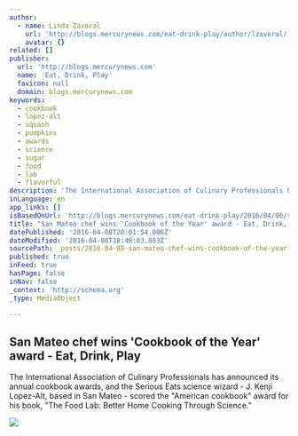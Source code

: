 ```yaml
---
author:
  - name: Linda Zavoral
    url: 'http://blogs.mercurynews.com/eat-drink-play/author/lzavoral/'
    avatar: {}
related: []
publisher:
  url: 'http://blogs.mercurynews.com'
  name: 'Eat, Drink, Play'
  favicon: null
  domain: blogs.mercurynews.com
keywords:
  - cookbook
  - lopez-alt
  - squash
  - pumpkins
  - awards
  - science
  - sugar
  - food
  - lab
  - flavorful
description: 'The International Association of Culinary Professionals has announced its annual cookbook awards, and the Serious Eats science wizard - J. Kenji Lopez-Alt, based in San Mateo - scored the "American cookbook" award for his book, "The Food Lab: Better Home Cooking Through Science."'
inLanguage: en
app_links: []
isBasedOnUrl: 'http://blogs.mercurynews.com/eat-drink-play/2016/04/06/san-mateo-chef-scores-iacp-cookbook-award/?source=email&utm_source=postup&utm_medium=email&utm_campaign=698964'
title: "San Mateo chef wins 'Cookbook of the Year' award - Eat, Drink, Play"
datePublished: '2016-04-08T20:01:54.006Z'
dateModified: '2016-04-08T18:48:03.883Z'
sourcePath: _posts/2016-04-08-san-mateo-chef-wins-cookbook-of-the-year-award-eat-drin.md
published: true
inFeed: true
hasPage: false
inNav: false
_context: 'http://schema.org'
_type: MediaObject

---
```

<article style=""><h1>San Mateo chef wins 'Cookbook of the Year' award - Eat, Drink, Play</h1><p>The International Association of Culinary Professionals has announced its annual cookbook awards, and the Serious Eats science wizard - J. Kenji Lopez-Alt, based in San Mateo - scored the "American cookbook" award for his book, "The Food Lab: Better Home Cooking Through Science."</p><img src="http://blogs.mercurynews.com/eat-drink-play/files/2016/04/blog-kenji-300x235.jpg" /></article>